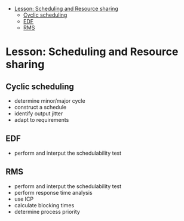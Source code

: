 - [Lesson: Scheduling and Resource sharing](#lesson-scheduling-and-resource-sharing)
  - [Cyclic scheduling](#cyclic-scheduling)
  - [EDF](#edf)
  - [RMS](#rms)
# Lesson: Scheduling and Resource sharing
## Cyclic scheduling
* determine minor/major cycle
* construct a schedule
* identify output jitter
* adapt to requirements
## EDF
* perform and interput the schedulability test
## RMS
* perform and interput the schedulability test
* perform response time analysis
* use ICP
* calculate blocking times
* determine process priority